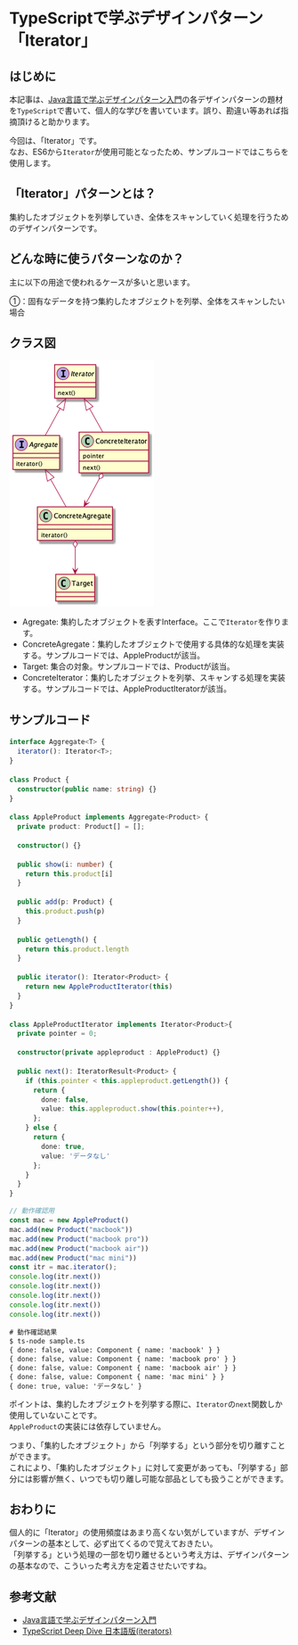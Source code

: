 # TypeScriptで学ぶデザインパターン「Iterator」
## はじめに
本記事は、[Java言語で学ぶデザインパターン入門](https://www.amazon.co.jp/%E5%A2%97%E8%A3%9C%E6%94%B9%E8%A8%82%E7%89%88-Java%E8%A8%80%E8%AA%9E%E3%81%A7%E5%AD%A6%E3%81%B6%E3%83%87%E3%82%B6%E3%82%A4%E3%83%B3%E3%83%91%E3%82%BF%E3%83%BC%E3%83%B3%E5%85%A5%E9%96%80-%E7%B5%90%E5%9F%8E-%E6%B5%A9-ebook/dp/B00I8ATHGW/ref=sr_1_1?__mk_ja_JP=%E3%82%AB%E3%82%BF%E3%82%AB%E3%83%8A&dchild=1&keywords=Java%E8%A8%80%E8%AA%9E%E3%81%A7%E5%AD%A6%E3%81%B6%E3%83%87%E3%82%B6%E3%82%A4%E3%83%B3%E3%83%91%E3%82%BF%E3%83%BC%E3%83%B3%E5%85%A5%E9%96%80&qid=1588525185&sr=8-1)の各デザインパターンの題材を`TypeScript`で書いて、個人的な学びを書いています。誤り、勘違い等あれば指摘頂けると助かります。  
  
今回は、「Iterator」です。  
なお、ES6から`Iterator`が使用可能となったため、サンプルコードではこちらを使用します。

## 「Iterator」パターンとは？
集約したオブジェクトを列挙していき、全体をスキャンしていく処理を行うためのデザインパターンです。

## どんな時に使うパターンなのか？
主に以下の用途で使われるケースが多いと思います。  

①：固有なデータを持つ集約したオブジェクトを列挙、全体をスキャンしたい場合

## クラス図
![IteratorClassDiagram](https://github.com/Kodak4400/DesignPattern/blob/master/Iterator/Iterator.png)

- Agregate: 集約したオブジェクトを表すInterface。ここで`Iterator`を作ります。
- ConcreteAgregate：集約したオブジェクトで使用する具体的な処理を実装する。サンプルコードでは、AppleProductが該当。
- Target: 集合の対象。サンプルコードでは、Productが該当。
- ConcreteIterator：集約したオブジェクトを列挙、スキャンする処理を実装する。サンプルコードでは、AppleProductIteratorが該当。

## サンプルコード
```TypeScript:Iterator.ts
interface Aggregate<T> {
  iterator(): Iterator<T>;
}

class Product {
  constructor(public name: string) {}
}

class AppleProduct implements Aggregate<Product> {
  private product: Product[] = [];

  constructor() {}

  public show(i: number) {
    return this.product[i]
  }

  public add(p: Product) {
    this.product.push(p)
  }

  public getLength() {
    return this.product.length
  }

  public iterator(): Iterator<Product> {
    return new AppleProductIterator(this)
  }
}

class AppleProductIterator implements Iterator<Product>{
  private pointer = 0;

  constructor(private appleproduct : AppleProduct) {}

  public next(): IteratorResult<Product> {
    if (this.pointer < this.appleproduct.getLength()) {
      return {
        done: false,
        value: this.appleproduct.show(this.pointer++),
      };
    } else {
      return {
        done: true,
        value: 'データなし'
      };
    }
  }
}
```

```TypeScript:Main.ts
// 動作確認用
const mac = new AppleProduct()
mac.add(new Product("macbook"))
mac.add(new Product("macbook pro"))
mac.add(new Product("macbook air"))
mac.add(new Product("mac mini"))
const itr = mac.iterator();
console.log(itr.next())
console.log(itr.next())
console.log(itr.next())
console.log(itr.next())
console.log(itr.next())
```

```shell:動作確認結果
# 動作確認結果
$ ts-node sample.ts
{ done: false, value: Component { name: 'macbook' } }
{ done: false, value: Component { name: 'macbook pro' } }
{ done: false, value: Component { name: 'macbook air' } }
{ done: false, value: Component { name: 'mac mini' } }
{ done: true, value: 'データなし' }
```
  
ポイントは、集約したオブジェクトを列挙する際に、`Iterator`の`next`関数しか使用していないことです。  
`AppleProduct`の実装には依存していません。  
  
つまり、「集約したオブジェクト」から「列挙する」という部分を切り離すことができます。  
これにより、「集約したオブジェクト」に対して変更があっても、「列挙する」部分には影響が無く、いつでも切り離し可能な部品としても扱うことができます。  

## おわりに
個人的に「Iterator」の使用頻度はあまり高くない気がしていますが、デザインパターンの基本として、必ず出てくるので覚えておきたい。  
「列挙する」という処理の一部を切り離せるという考え方は、デザインパターンの基本なので、こういった考え方を定着させたいですね。  

## 参考文献
- [Java言語で学ぶデザインパターン入門](https://www.amazon.co.jp/%E5%A2%97%E8%A3%9C%E6%94%B9%E8%A8%82%E7%89%88-Java%E8%A8%80%E8%AA%9E%E3%81%A7%E5%AD%A6%E3%81%B6%E3%83%87%E3%82%B6%E3%82%A4%E3%83%B3%E3%83%91%E3%82%BF%E3%83%BC%E3%83%B3%E5%85%A5%E9%96%80-%E7%B5%90%E5%9F%8E-%E6%B5%A9-ebook/dp/B00I8ATHGW/ref=sr_1_1?__mk_ja_JP=%E3%82%AB%E3%82%BF%E3%82%AB%E3%83%8A&dchild=1&keywords=Java%E8%A8%80%E8%AA%9E%E3%81%A7%E5%AD%A6%E3%81%B6%E3%83%87%E3%82%B6%E3%82%A4%E3%83%B3%E3%83%91%E3%82%BF%E3%83%BC%E3%83%B3%E5%85%A5%E9%96%80&qid=1588525185&sr=8-1)
- [TypeScript Deep Dive 日本語版(iterators)](https://typescript-jp.gitbook.io/deep-dive/future-javascript/iterators)
